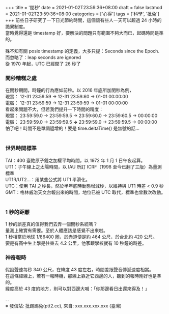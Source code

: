 +++
title = '閏秒'
date = 2021-01-02T23:59:36+08:00
draft = false
lastmod = 2021-01-02T23:59:36+08:00
categories = ['心得']
tags = ['科學', '批兔']
+++
前些日子研究了一下日光節約時間，這個讓有些人一天可以超過 24 小時的詭異制度。<br>
當時覺得還是 timestamp 好，要解決的問題只有範圍不夠大而已，起碼時間是準的。<br>
<br>
殊不知有關 posix timestamp 的定義，大多只提：Seconds since the Epoch.<br>
而忽略了：leap seconds are ignored<br>
從 1970 年起，UTC 已經閏了 26 秒了<br>

### 閏秒糟糕之處 
在閏秒期間，時鐘的行為應如前秒。以 2016 年底所加閏秒為例，<br>
現實： 12-31 23:59:59 -> 12-31 23:59:60 -> 01-01 00:00:00<br>
電腦： 12-31 23:59:59 -> 12-31 23:59:59 -> 01-01 00:00:00<br>
看起來問題不大，但若我們提升一下時間的精度：<br>
現實： 23:59:59.0 -> 23:59:59.5 -> 23:59:60.0 -> 23:59:60.5 -> 00:00:00<br>
電腦： 23:59:59.0 -> 23:59:59.5 **->** 23:59:59.0 -> 23:59:59.5 -> 00:00:00<br>
怕了吧！時間不是單調遞增的！要是 time.deltaTime() 是無號的話…<br>
<br>
### 世界時間標準 
TAI：400 臺銫原子鐘之加權平均時間，以 1972 年 1 月 1 日午夜起算。<br>
UT1：子午線上之太陽時間，以 IAU 所訂 ICRF（1998 至今已翻了三版）為量測標準<br>
UT1R/UT2...：用某些公式將 UT1 平滑化。<br>
UTC：使用 TAI 之秒長，然於半年底時動態增減秒，以維持與 UT1 時差 < 0.9 秒<br>
GMT：格林威治天文台報出來的時間，地位已被 UTC 取代，標準也曾數次改動。<br>
<br>
### 1 秒的距離 
1 秒的誤差真的值得我們去弄一個閏秒系統嗎？<br>
量測上確實有需要。至於人體應該是感覺不出來啦。<br>
1 秒相當於地球 1/86400 圈，於赤道便是約 464 公尺，於台北約 420 公尺。<br>
要是有高中生上學是往東去 4.2 公里，他家跟學校就有 10 秒鐘的時差。<br>

### 神奇報時 
假設聲速每秒 340 公尺，在緯度 43 度左右，時間差跟聲音傳遞速度相當。<br>
在這條緯線上，若有一報時機，那線上靠近它西邊的人，聽到的報時剛好也是準的。<br>
緯度高於 43 度的地方，則可以對西邊大喊：「你那邊看日出還來得及！」<br>
<br>
--<br>
※ 發信站: 批踢踢兔(ptt2.cc), 來自: xxx.xxx.xxx.xxx (臺灣)<br>
